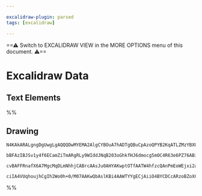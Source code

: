 ```yaml
---

excalidraw-plugin: parsed
tags: [excalidraw]

---
```

==⚠  Switch to EXCALIDRAW VIEW in the MORE OPTIONS menu of this document. ⚠==


# Excalidraw Data
## Text Elements
%%
## Drawing
```compressed-json
N4KAkARALgngDgUwgLgAQQQDwMYEMA2AlgCYBOuA7hADTgQBuCpAzoQPYB2KqATLZMzYBXUtiRoIACyhQ4zZAHoFAc0JRJQgEYA6bGwC2CgF7N6hbEcK4OCtptbErHALRY8RMpWdx8Q1TdIEfARcZgRmBShcZQUebTiANho6IIR9BA4oZm4AbQBdfghcODgAZSiocVRQMEh1NKqIImVpZNqGQgQKACFcbABrZVJhDmIAYTZ8NlJuCABiADMl5bbI

bBFAzIBJSv1y4f6ECamZiTmARgRLy9WIddJNqB203oGhkfHJ6dmocg5mOC4R63e6PZ76ABihHw+HKMGCs0EHhBGwyT12+zYhwA6iR1Nw+OA1qjthjfliEHCERIkSQUQ80eCAErCFoccLZNDnfjEhmktIAeUB2DUMG45wADBKeXcSei0hDOFAIbh9NCxVyZaDGbtFZlSoQjFUeNKibK+fL9AAVLBQACCzS4EmCCyg9LBZKB9oebAokhCxG4HCEMK1

cvBAFFRnafX6A7MgcMqDLmNhhjCABrcAAsJu0AHYAKwptOTfAATW4hfzcQAnPmEoWEjxi2ajGwDNwau16AQhFVzkSAL5hi3Mj7s5ic9DDISjW5DEgGo1BkP4GWLz4nLtEyDdSaBs5jWvH48QiGrSBMhDKENA2ZzCMAEWfz/PEGHo8emMOQqg7H+VdQzNOBAjMYRmAAcVIJdDSqYNgPaBZyHSa9RiYQgOGUHdakgDJcE0YJD1QX5+x5NYiDgbhSIQ

ciIA4VUqhoujhCgIh2Wo0h+0/M07AAKwQbAslKBi4AAWTYYgECjAiiO4BYCDCcARzoBZoXCLshxAIcgA
```
%%
